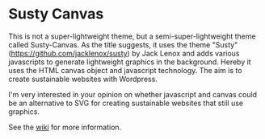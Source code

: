 # Susty Canvas
This is not a super-lightweight theme, but a semi-super-lightweight theme called Susty-Canvas. As the title suggests, it uses the theme "Susty" (https://github.com/jacklenox/susty) by Jack Lenox and adds various javascripts to generate lightweight graphics in the background. Hereby it uses the HTML canvas object and javascript technology. The aim is to create sustainable websites with Wordpress.

I'm very interested in your opinion on whether javascript and canvas could be an alternative to SVG for creating sustainable websites that still use graphics.

See the [wiki](https://github.com/tmanych/susty-canvas/wiki) for more information.